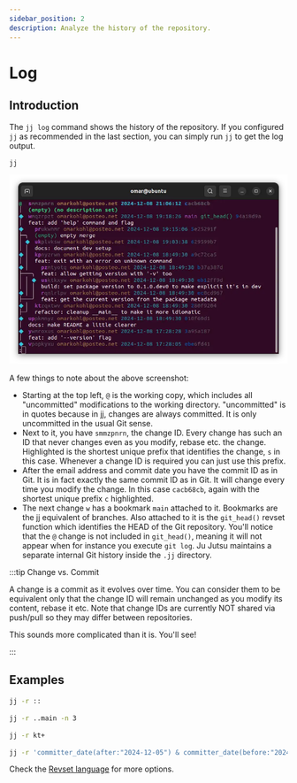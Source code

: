 ```yaml
---
sidebar_position: 2
description: Analyze the history of the repository.
---
```


# Log

## Introduction

The `jj log` command shows the history of the repository. If you configured `jj`
as recommended in the last section, you can simply run `jj` to get the log
output.

```bash
jj
```

![Log output](./log.webp)

A few things to note about the above screenshot:

* Starting at the top left, `@` is the working copy, which includes all
  "uncommitted" modifications to the working directory. "uncommitted" is in
  quotes because in jj, changes are always committed. It is only uncommitted in
  the usual Git sense.
* Next to it, you have `smmzpnrn`, the change ID. Every change has such an ID
  that never changes even as you modify, rebase etc. the change. Highlighted is
  the shortest unique prefix that identifies the change, `s` in this case.
  Whenever a change ID is required you can just use this prefix.
* After the email address and commit date you have the commit ID as in Git. It
  is in fact exactly the same commit ID as in Git. It will change every time you
  modify the change. In this case `cacb68cb`, again with the shortest unique
  prefix `c` highlighted.
* The next change `w` has a bookmark `main` attached to it. Bookmarks are
  the jj equivalent of branches. Also attached to it is the `git_head()` revset
  function which identifies the HEAD of the Git repository. You'll notice that
  the `@` change is not included in `git_head()`, meaning it will not appear
  when for instance you execute `git log`. Ju Jutsu maintains a separate
  internal Git history inside the `.jj` directory.

:::tip Change vs. Commit

A change is a commit as it evolves over time. You can consider them to be
equivalent only that the change ID will remain unchanged as you modify its
content, rebase it etc. Note that change IDs are currently NOT shared via
push/pull so they may differ between repositories.

This sounds more complicated than it is. You'll see!

:::

## Examples

```bash title="Show all the history"
jj -r ::
```

```bash title="Show the ancestors of 'main' but limit to 3"
jj -r ..main -n 3
```

```bash title="Show all children of the change 'kt'"
jj -r kt+
```

```bash title="Show all changes that are ancestors of 'main' and were commited on 2024-12-05"
jj -r 'committer_date(after:"2024-12-05") & committer_date(before:"2024-12-06") & ::main'
```

Check the [Revset language](https://martinvonz.github.io/jj/latest/revsets/) for
more options.

